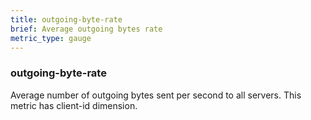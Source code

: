 ```yaml
---
title: outgoing-byte-rate
brief: Average outgoing bytes rate
metric_type: gauge
---
```


### outgoing-byte-rate

Average number of outgoing bytes sent per second to all servers. This metric has client-id dimension.
